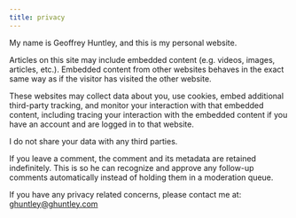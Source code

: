 ```yaml
---
title: privacy
---
```


My name is Geoffrey Huntley, and this is my personal website.

Articles on this site may include embedded content (e.g. videos, images, articles, etc.). Embedded content from other websites behaves in the exact same way as if the visitor has visited the other website.

These websites may collect data about you, use cookies, embed additional third-party tracking, and monitor your interaction with that embedded content, including tracing your interaction with the embedded content if you have an account and are logged in to that website.

I do not share your data with any third parties.

If you leave a comment, the comment and its metadata are retained indefinitely. This is so he can recognize and approve any follow-up comments automatically instead of holding them in a moderation queue.

If you have any privacy related concerns, please contact me at: [ghuntley@ghuntley.com](mailto:ghuntley@ghuntley.com)
